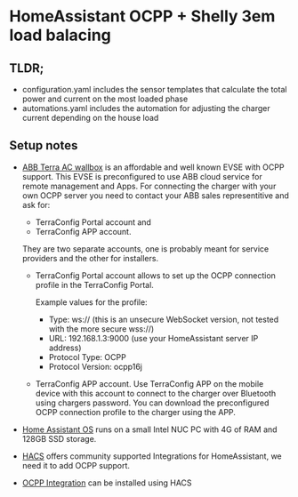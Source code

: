 # HomeAssistant OCPP + Shelly 3em load balacing

## TLDR;
- configuration.yaml includes the sensor templates that calculate the total power and current on the most loaded phase
- automations.yaml includes the automation for adjusting the charger current depending on the house load

## Setup notes
- [ABB Terra AC wallbox](https://new.abb.com/ev-charging/terra-ac-wallbox) is an affordable and well known EVSE with OCPP support.
  This EVSE is preconfigured to use ABB cloud service for remote management and Apps. For connecting the charger with your own OCPP server you need to contact your ABB sales representitive and ask for:
  * TerraConfig Portal account and
  * TerraConfig APP account.
  
  They are two separate accounts, one is probably meant for service providers and the other for installers.
  
  * TerraConfig Portal account allows to set up the OCPP connection profile in the TerraConfig Portal.
    
    Example values for the profile:
    * Type: ws:// (this is an unsecure WebSocket version, not tested with the more secure wss://)
    * URL: 192.168.1.3:9000 (use your HomeAssistant server IP address)
    * Protocol Type: OCPP
    * Protocol Version: ocpp16j
  * TerraConfig APP account. Use TerraConfig APP on the mobile device with this account to connect to the charger over Bluetooth using chargers password. You can download the preconfigured OCPP connection profile to the charger using the APP.
- [Home Assistant OS](https://www.home-assistant.io/installation/generic-x86-64) runs on a small Intel NUC PC with 4G of RAM and 128GB SSD storage.
- [HACS](https://hacs.xyz/docs/configuration/basic/) offers community supported Integrations for HomeAssistant, we need it to add OCPP support.
- [OCPP Integration](https://github.com/lbbrhzn/ocpp) can be installed using HACS

